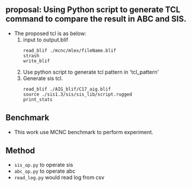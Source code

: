## proposal: Using Python script to generate TCL command to compare the result in ABC and SIS.

+ The proposed tcl is as below:
    1. input to output.blif
        ```tcl=
        read_blif ./mcnc/mlex/fileName.blif
        strash
        write_blif 
        ```
    2. Use python script to generate tcl pattern in 'tcl_pattern'
    3. Generate sis tcl.
        ```tcl=
        read_blif ./AIG_blif/C17_aig.blif
        source ./sis1.3/sis/sis_lib/script.rugged
        print_stats
        ```
## Benchmark

+ This work use MCNC benchmark to perform experiment.

## Method

+ `sis_op.py` to operate sis 
+ `abc_op.py` to operate abc 
+ `read_log.py` would read log from csv
